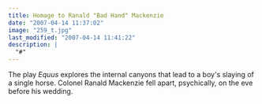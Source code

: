 ```yaml
---
title: Homage to Ranald "Bad Hand" Mackenzie
date: "2007-04-14 11:37:02"
image: "259_t.jpg"
last_modified: "2007-04-14 11:41:22"
description: |
  "#"
---
```


The play _Equus_ explores the internal canyons that lead to a boy's slaying of a single horse. Colonel Ranald Mackenzie fell apart, psychically, on the eve before his wedding.
